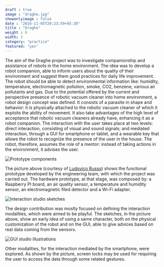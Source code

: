 ```yaml
---
draft : true
image : "draghe.jpg"
showonlyimage : false
date : "2016-11-05T20:23:59+05:30"
title : "Draghe"
weight : 6
width: 2
category: "practice"
featured: "yes"
---
```


The aim of the Draghe project was to investigate companionship and assistance of robots in the home environment. The idea was to develop a robot companion, able to inform users about the quality of their environment and suggest them good practices for daily life improvement. The robot should be able to detect environmental information like: humidity, temperature, electromagnetic pollution, smoke, CO2, benzene, various air pollutants and gas. Due to the potential offered by the current and perspective presence of robotic vacuum cleaner into home environment, a robot design concept was defined. It consists of a parasite in shape and behavior: it is physically attached to the robotic vacuum cleaner of which it exploits the ability of movement. It also take advantages of the high level of acceptance that robotic vacuum cleaners already have, enhancing it as a robot companion. The interaction with the user takes place at two levels: direct interaction, consisting of visual and sound signals; and mediated interaction, through a GUI for smartphone or tablet, and a wearable key that allows the robot to recognize the presence of the user in the house. The robot, therefore, assumes the role of a mentor: instead of taking actions in the environment, it advises the user.

![Prototype components](/assets/img/prototype.jpg)

The picture above (courtesy of [Ludovico Russo](https://ludusrusso.cc/about/)) shows the functional prototype developed by the engineering team, with which the project was carried out. The hardware prototype, at that stage, was composed by: a Raspberry PI board, an air quality sensor, a temperature and humidity sensor, an electromagnetic filed detector and a Wi-Fi adapter.

![Interaction studio sketches](/assets/img/sketches.jpg)

The design contribution was mostly focused on defining the interaction modalities, which were aimed to be playful. The sketches, in the picture above, show an early idea of using a same character, both on the physical customization of the robot and on the GUI, able to give advices based on real data coming from the sensors.

![GUI studio illustrations](/assets/img/draghe3.jpg)

Other modalities, for the interaction mediated by the smartphone, were explored. As shown by the picture, screen locks may be used for requiring the user to access the data through some related gestures.
<!--more-->
